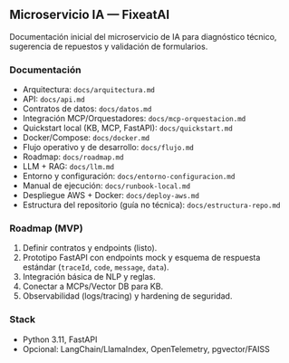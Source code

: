 ## Microservicio IA — FixeatAI

Documentación inicial del microservicio de IA para diagnóstico técnico, sugerencia de repuestos y validación de formularios.

### Documentación
- Arquitectura: `docs/arquitectura.md`
- API: `docs/api.md`
- Contratos de datos: `docs/datos.md`
- Integración MCP/Orquestadores: `docs/mcp-orquestacion.md`
- Quickstart local (KB, MCP, FastAPI): `docs/quickstart.md`
- Docker/Compose: `docs/docker.md`
- Flujo operativo y de desarrollo: `docs/flujo.md`
- Roadmap: `docs/roadmap.md`
 - LLM + RAG: `docs/llm.md`
 - Entorno y configuración: `docs/entorno-configuracion.md`
 - Manual de ejecución: `docs/runbook-local.md`
 - Despliegue AWS + Docker: `docs/deploy-aws.md`
 - Estructura del repositorio (guía no técnica): `docs/estructura-repo.md`

### Roadmap (MVP)
1) Definir contratos y endpoints (listo).
2) Prototipo FastAPI con endpoints mock y esquema de respuesta estándar (`traceId`, `code`, `message`, `data`).
3) Integración básica de NLP y reglas.
4) Conectar a MCPs/Vector DB para KB.
5) Observabilidad (logs/tracing) y hardening de seguridad.

### Stack
- Python 3.11, FastAPI
- Opcional: LangChain/LlamaIndex, OpenTelemetry, pgvector/FAISS


